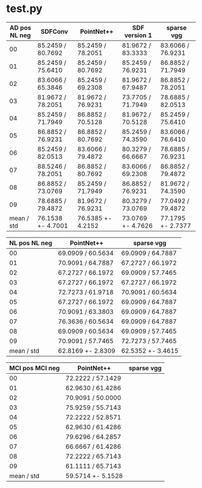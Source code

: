 # test.py

AD pos NL neg   | SDFConv           | PointNet++        | SDF version 1     | sparse vgg
---             | ---               | ---               | ---               | ---
00              | 85.2459 / 80.7692 | 85.2459 / 78.2051 | 81.9672 / 83.3333 | 83.6066 / 76.9231
01              | 85.2459 / 75.6410 | 85.2459 / 80.7692 | 85.2459 / 76.9231 | 86.8852 / 71.7949
02              | 83.6066 / 65.3846 | 85.2459 / 69.2308 | 81.9672 / 67.9487 | 86.8852 / 78.2051
03              | 81.9672 / 78.2051 | 81.9672 / 76.9231 | 73.7705 / 71.7949 | 78.6885 / 82.0513
04              | 85.2459 / 71.7949 | 86.8852 / 70.5128 | 81.9672 / 70.5128 | 85.2459 / 75.6410
05              | 86.8852 / 76.9231 | 86.8852 / 80.7692 | 85.2459 / 74.3590 | 83.6066 / 76.6410
06              | 85.2459 / 82.0513 | 83.6066 / 79.4872 | 80.3279 / 66.6667 | 78.6885 / 76.9231
07              | 88.5246 / 78.2051 | 86.8852 / 80.7692 | 83.6066 / 69.2308 | 86.8852 / 79.4872
08              | 86.8852 / 73.0769 | 85.2459 / 71.7949 | 86.8852 / 76.9231 | 81.9672 / 74.3590
09              | 78.6885 / 79.4872 | 81.9672 / 76.9231 | 80.3279 / 73.0769 | 77.0492 / 79.4872
mean / std      | 76.1538 +- 4.7001 | 76.5385 +- 4.2152 | 73.0769 +- 4.7626 | 77.1795 +- 2.7377


NL pos NL neg   | PointNet++        | sparse vgg
---             | ---               | ---
00              | 69.0909 / 60.5634 | 69.0909 / 64.7887
01              | 70.9091 / 64.7887 | 67.2727 / 66.1972
02              | 67.2727 / 66.1972 | 69.0909 / 57.7465
03              | 67.2727 / 66.1972 | 67.2727 / 66.1972
04              | 72.7273 / 61.9718 | 70.9091 / 60.5634
05              | 67.2727 / 66.1972 | 69.0909 / 64.7887
06              | 70.9091 / 63.3803 | 69.0909 / 64.7887
07              | 76.3636 / 60.5634 | 69.0909 / 64.7887
08              | 69.0909 / 60.5634 | 69.0909 / 57.7465
09              | 70.9091 / 57.7465 | 72.7273 / 57.7465
mean / std      | 62.8169 +- 2.8309 | 62.5352 +- 3.4615

MCI pos MCI neg | PointNet++        | sparse vgg
---             | ---               | ---
00              | 72.2222 / 57.1429 | 
01              | 62.9630 / 61.4286 | 
02              | 70.9091 / 50.0000 | 
03              | 75.9259 / 55.7143 |
04              | 72.2222 / 52.8571 | 
05              | 62.9630 / 61.4286 | 
06              | 79.6296 / 64.2857 |
07              | 66.6667 / 61.4286 | 
08              | 72.2222 / 65.7143 | 
09              | 61.1111 / 65.7143 |  
mean / std      | 59.5714 +- 5.1528 | 


